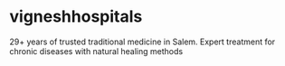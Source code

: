 # vigneshhospitals
29+ years of trusted traditional medicine in Salem. Expert treatment for chronic diseases with natural healing methods
